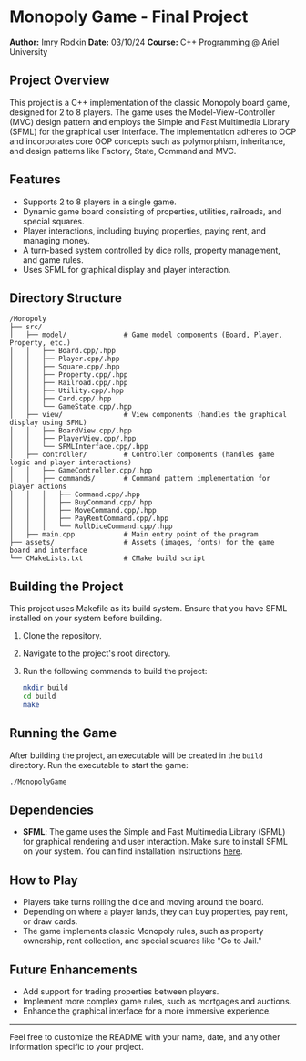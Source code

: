
# Monopoly Game - Final Project
 
**Author:** Imry Rodkin 
**Date:** 03/10/24
**Course:** C++ Programming @ Ariel University 
## Project Overview

This project is a C++ implementation of the classic Monopoly board game, designed for 2 to 8 players.
The game uses the Model-View-Controller (MVC) design pattern and employs the Simple and Fast Multimedia Library (SFML) for the graphical user interface. The implementation adheres to OCP and incorporates core OOP concepts such as polymorphism, inheritance, and design patterns like Factory, State,  Command and MVC.

## Features

- Supports 2 to 8 players in a single game.
- Dynamic game board consisting of properties, utilities, railroads, and special squares.
- Player interactions, including buying properties, paying rent, and managing money.
- A turn-based system controlled by dice rolls, property management, and game rules.
- Uses SFML for graphical display and player interaction.

## Directory Structure

```
/Monopoly
├── src/
│   ├── model/              # Game model components (Board, Player, Property, etc.)
│   │   ├── Board.cpp/.hpp
│   │   ├── Player.cpp/.hpp
│   │   ├── Square.cpp/.hpp
│   │   ├── Property.cpp/.hpp
│   │   ├── Railroad.cpp/.hpp
│   │   ├── Utility.cpp/.hpp
│   │   ├── Card.cpp/.hpp
│   │   └── GameState.cpp/.hpp
│   ├── view/               # View components (handles the graphical display using SFML)
│   │   ├── BoardView.cpp/.hpp
│   │   ├── PlayerView.cpp/.hpp
│   │   └── SFMLInterface.cpp/.hpp
│   ├── controller/         # Controller components (handles game logic and player interactions)
│   │   ├── GameController.cpp/.hpp
│   │   ├── commands/       # Command pattern implementation for player actions
│   │   │   ├── Command.cpp/.hpp
│   │   │   ├── BuyCommand.cpp/.hpp
│   │   │   ├── MoveCommand.cpp/.hpp
│   │   │   ├── PayRentCommand.cpp/.hpp
│   │   │   └── RollDiceCommand.cpp/.hpp
│   ├── main.cpp            # Main entry point of the program
├── assets/                 # Assets (images, fonts) for the game board and interface
└── CMakeLists.txt          # CMake build script
```

## Building the Project

This project uses Makefile as its build system. Ensure that you have SFML installed on your system before building.

1. Clone the repository.
2. Navigate to the project's root directory.
3. Run the following commands to build the project:

   ```bash
   mkdir build
   cd build
   make
   ```

## Running the Game

After building the project, an executable will be created in the `build` directory. Run the executable to start the game:

```bash
./MonopolyGame
```

## Dependencies

- **SFML**: The game uses the Simple and Fast Multimedia Library (SFML) for graphical rendering and user interaction. Make sure to install SFML on your system. You can find installation instructions [here](https://www.sfml-dev.org/download.php).

## How to Play

- Players take turns rolling the dice and moving around the board.
- Depending on where a player lands, they can buy properties, pay rent, or draw cards.
- The game implements classic Monopoly rules, such as property ownership, rent collection, and special squares like "Go to Jail."

## Future Enhancements

- Add support for trading properties between players.
- Implement more complex game rules, such as mortgages and auctions.
- Enhance the graphical interface for a more immersive experience.

---

Feel free to customize the README with your name, date, and any other information specific to your project.
